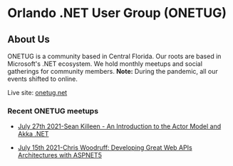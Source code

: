 # Orlando .NET User Group (ONETUG)

## About Us

ONETUG is a community based in Central Florida. Our roots are based in Microsoft's .NET ecosystem. We hold monthly meetups and social gatherings for community members.
**Note:** During the pandemic, all our events shifted to online.

Live site: [onetug.net](https://onetug.net)

### Recent ONETUG meetups

* [July 27th 2021-Sean Killeen - An Introduction to the Actor Model and Akka .NET](https://www.meetup.com/ONETUG/events/278843145/)

* [July 15th 2021-Chris Woodruff: Developing Great Web APIs Architectures with ASPNET5](./meetings/woody.md)